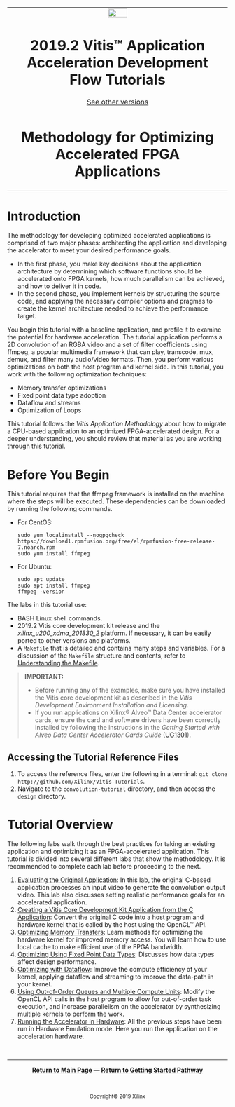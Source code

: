 
<table>
 <tr>
   <td align="center"><img src="https://www.xilinx.com/content/dam/xilinx/imgs/press/media-kits/corporate/xilinx-logo.png" width="30%"/><h1>2019.2 Vitis™ Application Acceleration Development Flow Tutorials</h1>
   <a href="https://github.com/Xilinx/SDAccel-Tutorials/branches/all">See other versions</a>
   </td>
 </tr>
 <tr>
 <td align="center"><h1>Methodology for Optimizing Accelerated FPGA Applications
 </td>
 </tr>
</table>

# Introduction

The methodology for developing optimized accelerated applications is comprised of two major phases: architecting the application and developing the accelerator to meet your desired performance goals.

* In the first phase, you make key decisions about the application architecture by determining which software functions should be accelerated onto FPGA kernels, how much parallelism can be achieved, and how to deliver it in code.
* In the second phase, you implement kernels by structuring the source code, and applying the necessary compiler options and pragmas to create the kernel architecture needed to achieve the performance target.

You begin this tutorial with a baseline application, and profile it to examine the potential for hardware acceleration. The tutorial application performs a 2D convolution of an RGBA video and a set of filter coefficients using ffmpeg, a popular multimedia framework that can play, transcode, mux, demux, and filter many audio/video formats. Then, you perform various optimizations on both the host program and kernel side. In this tutorial, you work with the following optimization techniques:

* Memory transfer optimizations
* Fixed point data type adoption
* Dataflow and streams
* Optimization of Loops

This tutorial follows the *Vitis Application Methodology* about how to migrate a CPU-based application to an optimized FPGA-accelerated design. For a deeper understanding, you should review that material as you are working through this tutorial.

# Before You Begin

This tutorial requires that the ffmpeg framework is installed on the machine where the steps will be executed. These dependencies can be downloaded by running the following commands.

* For CentOS:

   ```
   sudo yum localinstall --nogpgcheck https://download1.rpmfusion.org/free/el/rpmfusion-free-release-7.noarch.rpm
   sudo yum install ffmpeg
   ```

* For Ubuntu:

   ```
   sudo apt update
   sudo apt install ffmpeg
   ffmpeg -version
  ```

The labs in this tutorial use:

* BASH Linux shell commands.
* 2019.2 Vitis core development kit release and the *xilinx_u200_xdma_201830_2* platform. If necessary, it can be easily ported to other versions and platforms.
* A `Makefile` that is detailed and contains many steps and variables. For a discussion of the `Makefile` structure and contents, refer to [Understanding the Makefile](./HowToRunTutorial.md).

>**IMPORTANT:**  
>
> * Before running any of the examples, make sure you have installed the Vitis core development kit as described in the *Vitis Development Environment  Installation and Licensing*.
>* If you run applications on Xilinx® Alveo™ Data Center accelerator cards, ensure the card and software drivers have been correctly installed by following the instructions in the *Getting Started with Alveo Data Center Accelerator Cards Guide* ([UG1301](https://www.xilinx.com/support/documentation/boards_and_kits/accelerator-cards/ug1301-getting-started-guide-alveo-accelerator-cards.pdf)).

## Accessing the Tutorial Reference Files

1. To access the reference files, enter the following in a terminal: `git clone  http://github.com/Xilinx/Vitis-Tutorials`.
2. Navigate to the `convolution-tutorial` directory, and then access the `design` directory.

# Tutorial Overview

The following labs walk through the best practices for taking an existing application and optimizing it as an FPGA-accelerated application. This tutorial is divided into several different labs that show the methodology. It is recommended to complete each lab before proceeding to the next.

1. [Evaluating the Original Application](RunOriginalCode.md): In this lab, the original C-based application processes an input video to generate the convolution output video. This lab also discusses setting realistic performance goals for an accelerated application.
2. [Creating a Vitis Core Development Kit Application from the C Application](baseline.md): Convert the original C code into a host program and hardware kernel that is called by the host using the OpenCL™ API.
3. [Optimizing Memory Transfers](localbuf.md): Learn methods for optimizing the hardware kernel for improved memory access. You will learn how to use local cache to make efficient use of the FPGA bandwidth.
4. [Optimizing Using Fixed Point Data Types](fixedtype.md): Discusses how data types affect design performance.
5. [Optimizing with Dataflow](dataflow.md): Improve the compute efficiency of your kernel, applying dataflow and streaming to improve the data-path in your kernel.
6. [Using Out-of-Order Queues and Multiple Compute Units](multi-CU.md): Modify the OpenCL API calls in the host program to allow for out-of-order task execution, and increase parallelism on the accelerator by synthesizing multiple kernels to perform the work.
7. [Running the Accelerator in Hardware](RunOnHardware.md): All the previous steps have been run in Hardware Emulation mode. Here you run the application on the acceleration hardware.

</br>
<hr/>
<p align= center><b><a href="/README.md">Return to Main Page</a> — <a href="/docs/vitis-getting-started/">Return to Getting Started Pathway</a></b></p>
</br>
<p align="center"><sup>Copyright&copy; 2019 Xilinx</sup></p>
